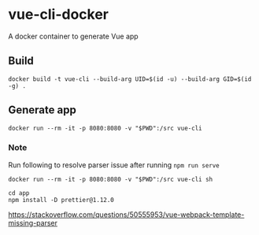 # vue-cli-docker
A docker container to generate Vue app

## Build
`docker build -t vue-cli --build-arg UID=$(id -u) --build-arg GID=$(id -g) .`

## Generate app
`docker run --rm -it -p 8080:8080 -v "$PWD":/src vue-cli`

### Note
Run following to resolve parser issue after running `npm run serve`

`docker run --rm -it -p 8080:8080 -v "$PWD":/src vue-cli sh`
```
cd app
npm install -D prettier@1.12.0
```
https://stackoverflow.com/questions/50555953/vue-webpack-template-missing-parser
